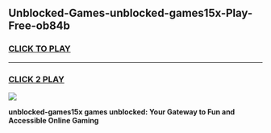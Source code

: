 
## Unblocked-Games-unblocked-games15x-Play-Free-ob84b
<h3>
<a href="https://premium76.site?title=unblocked-games15x&ref=21A">CLICK TO PLAY</a></h3>
<hr>

<h3>
<a href="https://premium76.site?title=unblocked-games15x&ref=21A">CLICK 2 PLAY</a>
  
</h3>

<a href="https://premium76.site?title=unblocked-games15x&ref=21A"><img src="https://clearcache.store/games.png"></a>


**unblocked-games15x games unblocked: Your Gateway to Fun and Accessible Online Gaming**
